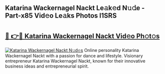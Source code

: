 ## Katarina Wackernagel Nackt Le𝚊k𝚎d N𝚞𝚍e - Part-x85 Vid𝚎o Le𝚊ks Photos l1SRS

# <h2><a href="http://fb4nuh.evod.top/?m=Katarina+Wackernagel+Nackt">🔗 👉🔴 Katarina Wackernagel Nackt Vid𝚎o Ph𝚘t𝚘s</a></h2>

[![Katarina Wackernagel Nackt N𝚞d𝚎s](https://i.imgur.com/8V9OHl7.gif)](http://fb4nuh.evod.top/?m=Katarina+Wackernagel+Nackt)
Online personality Katarina Wackernagel Nackt with a passion for dance and lifestyle. Visionary entrepreneur Katarina Wackernagel Nackt, known for their innovative business ideas and entrepreneurial spirit. 
